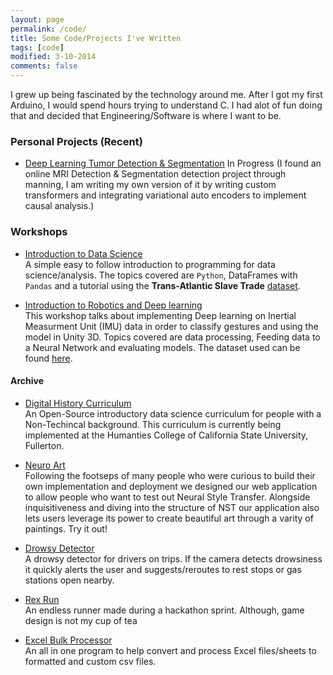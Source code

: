 ```yaml
---
layout: page
permalink: /code/
title: Some Code/Projects I've Written
tags: [code]
modified: 3-10-2014
comments: false
---
```



I grew up being fascinated by the technology around me. After I got my first Arduino, I would spend hours trying to understand C. I had alot of fun doing that and decided that Engineering/Software is where I want to be.

### Personal Projects (Recent)
* [Deep Learning Tumor Detection & Segmentation](https://github.com/ShayanRiyaz/Causal-MRI-Tumor-Detect)
In Progress (I found an online MRI Detection & Segmentation detection project through manning, I am writing my own version of it by writing custom transformers and integrating variational auto encoders to implement causal analysis.)


### Workshops
* [Introduction to Data Science](https://colab.research.google.com/github/ShayanRiyaz/My-Technical-Workshops/blob/master/Introductory-Data-Science-Workshop/BitUniversity-Workshop.ipynb) <br>
A simple easy to follow introduction to programming for data science/analysis. The topics covered are `Python`, DataFrames with `Pandas` and a tutorial using the **Trans-Atlantic Slave Trade** [dataset](https://www.slavevoyages.org/).

* [Introduction to Robotics and Deep learning](https://colab.research.google.com/github/ShayanRiyaz/My-Technical-Workshops/blob/master/Deep-Learning-Robotics-Workshop/Deep-Learning-and-Robotics-Presentation.ipynb#scrollTo=xhpt8Y9Zz9TM) <br>
This workshop talks about implementing Deep learning on Inertial Measurment Unit (IMU) data in order to classify gestures and using the model in Unity 3D. Topics covered are data processing, Feeding data to a Neural Network and evaluating models. The dataset used can be found [here](https://github.com/ShayanRiyaz/My-Technical-Workshops/tree/master/Deep-Learning-Robotics-Workshop/data).



#### Archive
* [Digital History Curriculum](https://github.com/bitprj/DigitalHistory)<br>
An Open-Source introductory data science curriculum for people with a Non-Techincal background. This curriculum is currently being implemented at the Humanties College of California State University, Fullerton.

* [Neuro Art](https://github.com/MLH-Fellowship/Neuro-Art)<br>
 Following the footseps of many people who were curious to build their own implementation and deployment we designed our web application to allow people who want to test out Neural Style Transfer. Alongside inquisitiveness and diving into the structure of NST our application also lets users leverage its power to create beautiful art through a varity of paintings. Try it out!

* [Drowsy Detector](https://github.com/ShayanRiyaz/Drowsy-Detector)<br>
A drowsy detector for drivers on trips. If the camera detects drowsiness it quickly alerts the user and suggests/reroutes to rest stops or gas stations open nearby.

* [Rex Run](https://github.com/MLH-Fellowship/Rex-Run)<br>
An endless runner made during a hackathon sprint. Although, game design is not my cup of tea

* [Excel Bulk Processor](https://github.com/ShayanRiyaz/Excel-Bulk-Processor)<br>
An all in one program to help convert and process Excel files/sheets to formatted and custom csv files.


